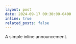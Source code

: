 ```yaml
---
layout: post
date: 2024-09-17 09:30:00-0400
inline: true
related_posts: false
---
```


A simple inline announcement.
